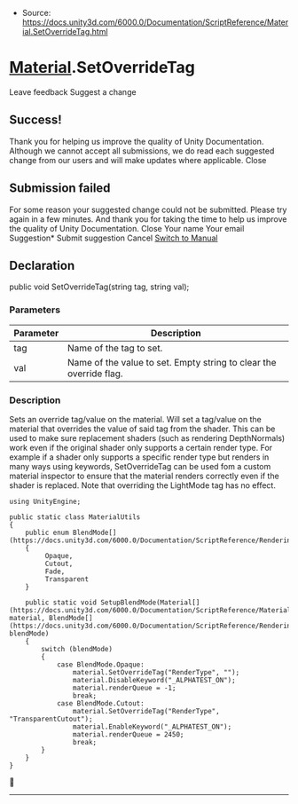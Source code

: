 * Source: https://docs.unity3d.com/6000.0/Documentation/ScriptReference/Material.SetOverrideTag.html

#  [Material](https://docs.unity3d.com/6000.0/Documentation/ScriptReference/Material.html).SetOverrideTag
Leave feedback
Suggest a change
## Success!
Thank you for helping us improve the quality of Unity Documentation. Although we cannot accept all submissions, we do read each suggested change from our users and will make updates where applicable.
Close
## Submission failed
For some reason your suggested change could not be submitted. Please <a>try again</a> in a few minutes. And thank you for taking the time to help us improve the quality of Unity Documentation.
Close
Your name Your email Suggestion* Submit suggestion
Cancel
[Switch to Manual](https://docs.unity3d.com/6000.0/Documentation/Manual/class-Material.html "Go to Material Component in the Manual")
## Declaration
public void SetOverrideTag(string tag, string val); 
### Parameters
Parameter | Description  
---|---  
tag | Name of the tag to set.  
val | Name of the value to set. Empty string to clear the override flag.  
### Description
Sets an override tag/value on the material.
Will set a tag/value on the material that overrides the value of said tag from the shader. This can be used to make sure replacement shaders (such as rendering DepthNormals) work even if the original shader only supports a certain render type. For example if a shader only supports a specific render type but renders in many ways using keywords, SetOverrideTag can be used fom a custom material inspector to ensure that the material renders correctly even if the shader is replaced. Note that overriding the LightMode tag has no effect.
```
using UnityEngine;  
  
public static class MaterialUtils
{
    public enum BlendMode[](https://docs.unity3d.com/6000.0/Documentation/ScriptReference/Rendering.BlendMode.html)
    {
         Opaque,
         Cutout,
         Fade,
         Transparent
    }  
  
    public static void SetupBlendMode(Material[](https://docs.unity3d.com/6000.0/Documentation/ScriptReference/Material.html) material, BlendMode[](https://docs.unity3d.com/6000.0/Documentation/ScriptReference/Rendering.BlendMode.html) blendMode)
    {
        switch (blendMode)
        {
            case BlendMode.Opaque:
                material.SetOverrideTag("RenderType", "");
                material.DisableKeyword("_ALPHATEST_ON");
                material.renderQueue = -1;
                break;
            case BlendMode.Cutout:
                material.SetOverrideTag("RenderType", "TransparentCutout");
                material.EnableKeyword("_ALPHATEST_ON");
                material.renderQueue = 2450;
                break;
        }
    }
}

```

* * *
